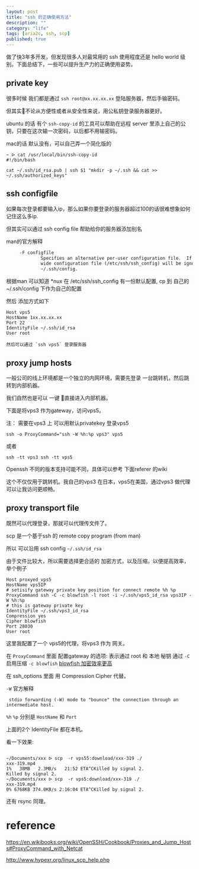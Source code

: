 ```yaml
---
layout: post
title: "ssh 的正确使用方法"
description: ""
category: "life"
tags: [aria2c, ssh, scp]
published: true
---
```


做了快3年多开发，但发现很多人对最常用的 ssh 使用程度还是 hello world 级别。下面总结下，一些可以提升生产力的正确使用姿势。

## private key

很多时候 我们都是通过 `ssh root@xx.xx.xx.xx` 登陆服务器，然后手输密码。

但其实不论从方便性或者从安全性来说，用公私钥登录服务器更好。

ubuntu 的话 有个 `ssh-copy-id` 的工具可以帮助在远程 server 里添上自己的公钥，只要在这次输一次密码，以后都不用输密码。

mac的话 默认没有，可以自己弄一个简化版的

```shell
~ ᐅ cat /usr/local/bin/ssh-copy-id
#!/bin/bash

cat ~/.ssh/id_rsa.pub | ssh $1 "mkdir -p ~/.ssh && cat >> ~/.ssh/authorized_keys"
```

## ssh configfile

如果每次登录都要输入ip，那么如果你要登录的服务器超过100的话很难想象如何记住这么多ip.

但其实可以通过 ssh config file 帮助给你的服务器添加别名

man的官方解释

```txt 
     -F configfile
             Specifies an alternative per-user configuration file.  If a configuration file is given on the command line, the system-
             wide configuration file (/etc/ssh/ssh_config) will be ignored.  The default for the per-user configuration file is
             ~/.ssh/config.
```

根据man 可以知道 *nux 在 /etc/ssh/ssh_config 有一份默认配置, cp 到 自己的 ~/.ssh/config 下作为自己的配置

然后 添加方式如下

```
Host vps5
HostName 1xx.xx.xx.xx
Port 22
IdentityFile ~/.ssh/id_rsa
User root
```

```
然后可以通过 `ssh vps5` 登录服务器
```


## proxy jump hosts

一般公司的线上环境都是一个独立的内网环境，需要先登录 一台跳转机，然后跳转到内部机器。

我们自然也是可以 一键 直接进入内部机器。


下面是将vps3 作为gateway，访问vps5。

注： 需要在vps3 上 可以用默认privatekey 登录vps5

```
ssh -o ProxyCommand="ssh -W %h:%p vps3" vps5
```

或者 

```
ssh -tt vps3 ssh -tt vps5
```

Openssh 不同的版本支持可能不同，具体可以参考 下面referer 的wiki

这个不仅仅用于跳转机。我自己的vps3 在日本，vps5在美国，通过vps3 做代理可以让我访问更顺畅。

## proxy transport file

既然可以代理登录，那就可以代理传文件了。

scp 是一个基于ssh 的 remote copy program (from man)

所以 可以沿用 ssh config `~/.ssh/id_rsa`

由于文件比较大，所以需要选择更合适的 加密方式，以及压缩，以便提高效率，举个例子


```
Host proxyed_vps5
HostName vps5IP
# setisify gateway private key position for connect remote %h %p
ProxyCommand ssh -C -c blowfish -l root -i ~/.ssh/vps5_id_rsa vps3IP -W %h:%p
# this is gateway private key
IdentityFile ~/.ssh/vps3_id_rsa
Compression yes
Cipher blowfish
Port 28030
User root
```

这里我配置了一个 vps5的代理，将vps3 作为 网关。

在 `ProxyCommand` 里面 配置gateway 的选项: 表示通过 root 和 本地 秘钥 通过 `-C` 启用压缩 `-c blowfish` [blowfish 加密效率更高](http://www.hypexr.org/linux_scp_help.php)

在 ssh_options 里面 用 Compression Cipher 代替。

`-W` 官方解释 

     stdio forwarding (-W) mode to "bounce" the connection through an intermediate host.

`%h` `%p` 分别是 `HostName` 和 `Port`

上面的2个 IdentityFile 都在本机。 

看一下效果:

```

~/Documents/xxx ᐅ scp  -r vps55:download/xxx-319 ./
xxx-319.mp4                                                                                                    1%   38MB   2.3MB/s   21:52 ETA^CKilled by signal 2.
Killed by signal 2.
~/Documents/xxx ᐅ scp  -r vps5:download/xxx-319 ./
xxx-319.mp4                                                                                                    0% 6768KB 374.0KB/s 2:16:04 ETA^CKilled by signal 2.
```

还有 rsync 同理。


# reference

https://en.wikibooks.org/wiki/OpenSSH/Cookbook/Proxies_and_Jump_Hosts#ProxyCommand_with_Netcat

http://www.hypexr.org/linux_scp_help.php

